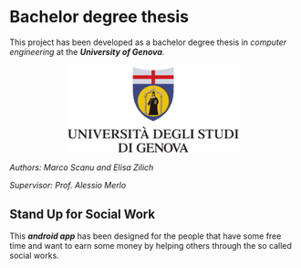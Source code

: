 # Bachelor degree thesis
This project has been developed as a bachelor degree thesis in *computer engineering* at the ***University of Genova***.

<p align = "center">
	<img width = "300px" src = "./screenshots/logoUnige.png"/>
</p>

*Authors: Marco Scanu and Elisa Zilich*

*Supervisor: Prof. Alessio Merlo*

## Stand Up for Social Work

This ***android app*** has been designed for the people that have some free time and want to earn some money by helping others through the so called social works.
